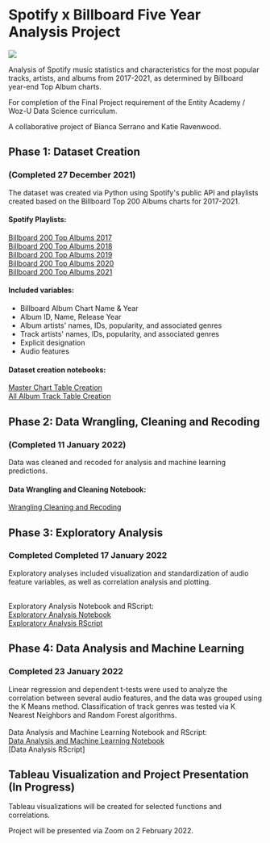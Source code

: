 # Spotify x Billboard Five Year Analysis Project

<img src="https://github.com/katieravenwood/Spotify-Five-Year-Analysis-Project/blob/e16eff25504ca7e63c8d86aaecfc865c4bf5e127/viz/pyplots/ChartAppearanceWordCloudBlack.jpg">

Analysis of Spotify music statistics and characteristics for the most popular tracks, artists, and albums from 2017-2021, as determined by Billboard year-end Top Album charts. 

For completion of the Final Project requirement of the Entity Academy / Woz-U Data Science curriculum.

A collaborative project of Bianca Serrano and Katie Ravenwood.

## Phase 1: Dataset Creation 
### (Completed 27 December 2021)

The dataset was created via Python using Spotify's public API and playlists created based on the Billboard Top 200 Albums charts for 2017-2021. 

#### Spotify Playlists:
[Billboard 200 Top Albums 2017](https://open.spotify.com/playlist/1N9WQ0C6m7n1TVeLXdUoNb)<br />
[Billboard 200 Top Albums 2018](https://open.spotify.com/playlist/34KSLHLGSNqeK6UfxKnLuM)<br />
[Billboard 200 Top Albums 2019](https://open.spotify.com/playlist/0n3V7u9sMRV7sCDMhWxDtL)<br />
[Billboard 200 Top Albums 2020](https://open.spotify.com/playlist/1EEazdcjH0keT4sttGvH8c)<br />
[Billboard 200 Top Albums 2021](https://open.spotify.com/playlist/3avCwQPH6DkhMTRsizon7N)

#### Included variables:
- Billboard Album Chart Name & Year
- Album ID, Name, Release Year
- Album artists' names, IDs, popularity, and associated genres
- Track artists' names, IDs, popularity, and associated genres
- Explicit designation
- Audio features

#### Dataset creation notebooks:
[Master Chart Table Creation](https://github.com/katieravenwood/Spotify-Five-Year-Analysis-Project/blob/main/notebooks/Master_Chart_Table_Creation.ipynb)<br />
[All Album Track Table Creation](https://github.com/katieravenwood/Spotify-Five-Year-Analysis-Project/blob/main/notebooks/All_Album_Track_Table_Creation.ipynb)

## Phase 2: Data Wrangling, Cleaning and Recoding
### (Completed 11 January 2022)

Data was cleaned and recoded for analysis and machine learning predictions. 

#### Data Wrangling and Cleaning Notebook: 
[Wrangling Cleaning and Recoding](https://github.com/katieravenwood/Spotify-Five-Year-Analysis-Project/blob/98de175eefebacf049b39f2e9fc0c55db6dda8a7/notebooks/WranglingCleaningAndRecoding.ipynb)

## Phase 3: Exploratory Analysis
### Completed Completed 17 January 2022

Exploratory analyses included visualization and standardization of audio feature variables, as well as correlation analysis and plotting.<br />
<br />

Exploratory Analysis Notebook and RScript:<br />
[Exploratory Analysis Notebook](https://github.com/katieravenwood/Spotify-Five-Year-Analysis-Project/blob/65a2542ac09d7c534856f8994fbce64e0ed52d98/notebooks/ExploratoryAnalysis.ipynb)<br />
[Exploratory Analysis RScript](https://github.com/katieravenwood/Spotify-Five-Year-Analysis-Project/blob/65a2542ac09d7c534856f8994fbce64e0ed52d98/rscripts/Exploratory_Analysis.R)

## Phase 4: Data Analysis and Machine Learning
### Completed 23 January 2022

Linear regression and dependent t-tests were used to analyze the correlation between several audio features, and the data was grouped using the K Means method. Classification of track genres was tested via K Nearest Neighbors and Random Forest algorithms. <br />
<br />
Data Analysis and Machine Learning Notebook and RScript:<br />
[Data Analysis and Machine Learning Notebook](https://github.com/katieravenwood/Spotify-Five-Year-Analysis-Project/blob/65a2542ac09d7c534856f8994fbce64e0ed52d98/notebooks/DataAnalysis.ipynb)<br />
[Data Analysis RScript]

## Tableau Visualization and Project Presentation (In Progress)

Tableau visualizations will be created for selected functions and correlations. 

Project will be presented via Zoom on 2 February 2022. 


